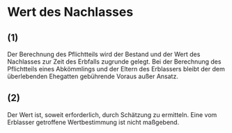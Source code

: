 # Wert des Nachlasses



## (1)

 Der Berechnung des Pflichtteils wird der Bestand und der Wert des Nachlasses zur Zeit des Erbfalls zugrunde gelegt. Bei der Berechnung des Pflichtteils eines Abkömmlings und der Eltern des Erblassers bleibt der dem überlebenden Ehegatten gebührende Voraus außer Ansatz.

## (2)

 Der Wert ist, soweit erforderlich, durch Schätzung zu ermitteln. Eine vom Erblasser getroffene Wertbestimmung ist nicht maßgebend. 

